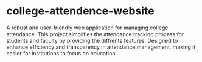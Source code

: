 # college-attendence-website
A robust and user-friendly web application for managing college attendance. This project simplifies the attendance tracking process for students and faculty by providing the diffrents features.
Designed to enhance efficiency and transparency in attendance management, making it easier for institutions to focus on education.
